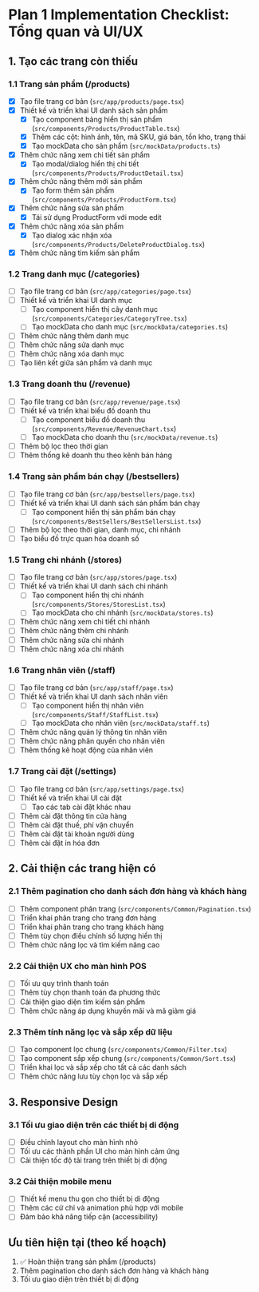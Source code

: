 # Plan 1 Implementation Checklist: Tổng quan và UI/UX

## 1. Tạo các trang còn thiếu

### 1.1 Trang sản phẩm (/products)
- [x] Tạo file trang cơ bản (`src/app/products/page.tsx`)
- [x] Thiết kế và triển khai UI danh sách sản phẩm
  - [x] Tạo component bảng hiển thị sản phẩm (`src/components/Products/ProductTable.tsx`)
  - [x] Thêm các cột: hình ảnh, tên, mã SKU, giá bán, tồn kho, trạng thái
  - [x] Tạo mockData cho sản phẩm (`src/mockData/products.ts`)
- [x] Thêm chức năng xem chi tiết sản phẩm
  - [x] Tạo modal/dialog hiển thị chi tiết (`src/components/Products/ProductDetail.tsx`)
- [x] Thêm chức năng thêm mới sản phẩm
  - [x] Tạo form thêm sản phẩm (`src/components/Products/ProductForm.tsx`)
- [x] Thêm chức năng sửa sản phẩm
  - [x] Tái sử dụng ProductForm với mode edit
- [x] Thêm chức năng xóa sản phẩm
  - [x] Tạo dialog xác nhận xóa (`src/components/Products/DeleteProductDialog.tsx`)
- [x] Thêm chức năng tìm kiếm sản phẩm

### 1.2 Trang danh mục (/categories)
- [ ] Tạo file trang cơ bản (`src/app/categories/page.tsx`)
- [ ] Thiết kế và triển khai UI danh mục
  - [ ] Tạo component hiển thị cây danh mục (`src/components/Categories/CategoryTree.tsx`)
  - [ ] Tạo mockData cho danh mục (`src/mockData/categories.ts`)
- [ ] Thêm chức năng thêm danh mục
- [ ] Thêm chức năng sửa danh mục
- [ ] Thêm chức năng xóa danh mục
- [ ] Tạo liên kết giữa sản phẩm và danh mục

### 1.3 Trang doanh thu (/revenue)
- [ ] Tạo file trang cơ bản (`src/app/revenue/page.tsx`)
- [ ] Thiết kế và triển khai biểu đồ doanh thu
  - [ ] Tạo component biểu đồ doanh thu (`src/components/Revenue/RevenueChart.tsx`)
  - [ ] Tạo mockData cho doanh thu (`src/mockData/revenue.ts`)
- [ ] Thêm bộ lọc theo thời gian
- [ ] Thêm thống kê doanh thu theo kênh bán hàng

### 1.4 Trang sản phẩm bán chạy (/bestsellers)
- [ ] Tạo file trang cơ bản (`src/app/bestsellers/page.tsx`)
- [ ] Thiết kế và triển khai UI danh sách sản phẩm bán chạy
  - [ ] Tạo component hiển thị sản phẩm bán chạy (`src/components/BestSellers/BestSellersList.tsx`)
- [ ] Thêm bộ lọc theo thời gian, danh mục, chi nhánh
- [ ] Tạo biểu đồ trực quan hóa doanh số

### 1.5 Trang chi nhánh (/stores)
- [ ] Tạo file trang cơ bản (`src/app/stores/page.tsx`)
- [ ] Thiết kế và triển khai UI danh sách chi nhánh
  - [ ] Tạo component hiển thị chi nhánh (`src/components/Stores/StoresList.tsx`)
  - [ ] Tạo mockData cho chi nhánh (`src/mockData/stores.ts`)
- [ ] Thêm chức năng xem chi tiết chi nhánh
- [ ] Thêm chức năng thêm chi nhánh
- [ ] Thêm chức năng sửa chi nhánh
- [ ] Thêm chức năng xóa chi nhánh

### 1.6 Trang nhân viên (/staff)
- [ ] Tạo file trang cơ bản (`src/app/staff/page.tsx`)
- [ ] Thiết kế và triển khai UI danh sách nhân viên
  - [ ] Tạo component hiển thị nhân viên (`src/components/Staff/StaffList.tsx`)
  - [ ] Tạo mockData cho nhân viên (`src/mockData/staff.ts`)
- [ ] Thêm chức năng quản lý thông tin nhân viên
- [ ] Thêm chức năng phân quyền cho nhân viên
- [ ] Thêm thống kê hoạt động của nhân viên

### 1.7 Trang cài đặt (/settings)
- [ ] Tạo file trang cơ bản (`src/app/settings/page.tsx`)
- [ ] Thiết kế và triển khai UI cài đặt
  - [ ] Tạo các tab cài đặt khác nhau
- [ ] Thêm cài đặt thông tin cửa hàng
- [ ] Thêm cài đặt thuế, phí vận chuyển
- [ ] Thêm cài đặt tài khoản người dùng
- [ ] Thêm cài đặt in hóa đơn

## 2. Cải thiện các trang hiện có

### 2.1 Thêm pagination cho danh sách đơn hàng và khách hàng
- [ ] Thêm component phân trang (`src/components/Common/Pagination.tsx`)
- [ ] Triển khai phân trang cho trang đơn hàng
- [ ] Triển khai phân trang cho trang khách hàng
- [ ] Thêm tùy chọn điều chỉnh số lượng hiển thị
- [ ] Thêm chức năng lọc và tìm kiếm nâng cao

### 2.2 Cải thiện UX cho màn hình POS
- [ ] Tối ưu quy trình thanh toán
- [ ] Thêm tùy chọn thanh toán đa phương thức
- [ ] Cải thiện giao diện tìm kiếm sản phẩm
- [ ] Thêm chức năng áp dụng khuyến mãi và mã giảm giá

### 2.3 Thêm tính năng lọc và sắp xếp dữ liệu
- [ ] Tạo component lọc chung (`src/components/Common/Filter.tsx`)
- [ ] Tạo component sắp xếp chung (`src/components/Common/Sort.tsx`)
- [ ] Triển khai lọc và sắp xếp cho tất cả các danh sách
- [ ] Thêm chức năng lưu tùy chọn lọc và sắp xếp

## 3. Responsive Design

### 3.1 Tối ưu giao diện trên các thiết bị di động
- [ ] Điều chỉnh layout cho màn hình nhỏ
- [ ] Tối ưu các thành phần UI cho màn hình cảm ứng
- [ ] Cải thiện tốc độ tải trang trên thiết bị di động

### 3.2 Cải thiện mobile menu
- [ ] Thiết kế menu thu gọn cho thiết bị di động
- [ ] Thêm các cử chỉ và animation phù hợp với mobile
- [ ] Đảm bảo khả năng tiếp cận (accessibility)

## Ưu tiên hiện tại (theo kế hoạch)
1. ✅ Hoàn thiện trang sản phẩm (/products)
2. Thêm pagination cho danh sách đơn hàng và khách hàng
3. Tối ưu giao diện trên thiết bị di động